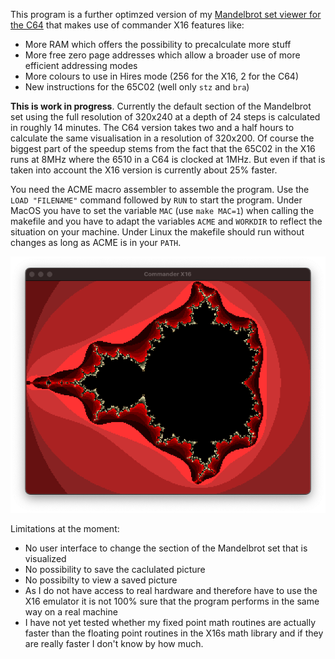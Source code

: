 This program is a further optimzed version of my [Mandelbrot set viewer for the C64](https://github.com/rmsk2/c64_mandelbrot) that
makes use of commander X16 features like:

- More RAM which offers the possibility to precalculate more stuff
- More free zero page addresses which allow a broader use of more efficient addressing modes
- More colours to use in Hires mode (256 for the X16, 2 for the C64)
- New instructions for the 65C02 (well only `stz` and `bra`)

**This is work in progress**. Currently the default section of the Mandelbrot set using the full resolution 
of 320x240 at a depth of 24 steps is calculated in roughly 14 minutes. The C64 version takes two and a
half hours to calculate the same visualisation in a resolution of 320x200. Of course the biggest
part of the speedup stems from the fact that the 65C02 in the X16 runs at 8MHz where the 6510 in a
C64 is clocked at 1MHz. But even if that is taken into account the X16 version is currently about
25% faster.

You need the ACME macro assembler to assemble the program. Use the `LOAD "FILENAME"` command followed
by `RUN` to start the program. Under MacOS you have to set the variable `MAC` (use `make MAC=1`) when 
calling the makefile and you have to adapt the variables `ACME` and `WORKDIR` to reflect the situation on 
your machine. Under Linux the makefile should run without changes as long as ACME is in your `PATH`.

![](/result.png?raw=true "Example picture in hires mode")

Limitations at the moment:

- No user interface to change the section of the Mandelbrot set that is visualized
- No possibility to save the caclulated picture
- No possibilty to view a saved picture
- As I do not have access to real hardware and therefore have to use the X16 emulator it is not 100% sure that the program
performs in the same way on a real machine
- I have not yet tested whether my fixed point math routines are actually faster than the floating point routines
in the X16s math library and if they are really faster I don't know by how much.
